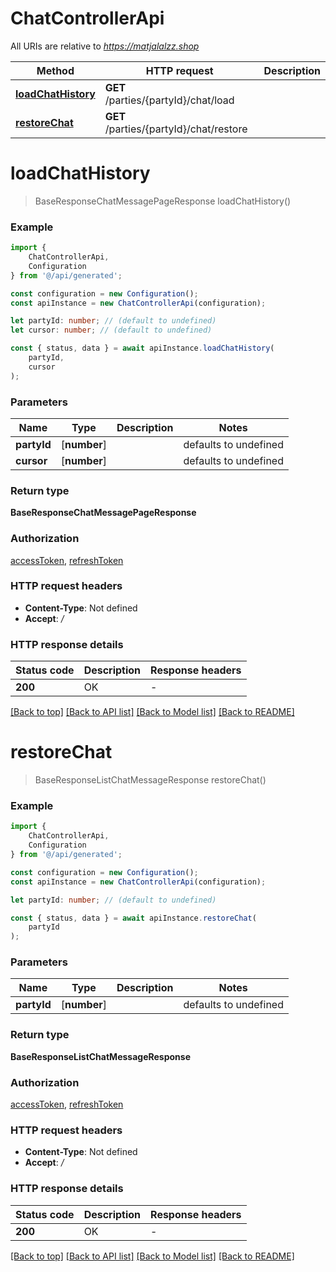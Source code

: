 # ChatControllerApi

All URIs are relative to *https://matjalalzz.shop*

|Method | HTTP request | Description|
|------------- | ------------- | -------------|
|[**loadChatHistory**](#loadchathistory) | **GET** /parties/{partyId}/chat/load | |
|[**restoreChat**](#restorechat) | **GET** /parties/{partyId}/chat/restore | |

# **loadChatHistory**
> BaseResponseChatMessagePageResponse loadChatHistory()


### Example

```typescript
import {
    ChatControllerApi,
    Configuration
} from '@/api/generated';

const configuration = new Configuration();
const apiInstance = new ChatControllerApi(configuration);

let partyId: number; // (default to undefined)
let cursor: number; // (default to undefined)

const { status, data } = await apiInstance.loadChatHistory(
    partyId,
    cursor
);
```

### Parameters

|Name | Type | Description  | Notes|
|------------- | ------------- | ------------- | -------------|
| **partyId** | [**number**] |  | defaults to undefined|
| **cursor** | [**number**] |  | defaults to undefined|


### Return type

**BaseResponseChatMessagePageResponse**

### Authorization

[accessToken](../README.md#accessToken), [refreshToken](../README.md#refreshToken)

### HTTP request headers

 - **Content-Type**: Not defined
 - **Accept**: */*


### HTTP response details
| Status code | Description | Response headers |
|-------------|-------------|------------------|
|**200** | OK |  -  |

[[Back to top]](#) [[Back to API list]](../README.md#documentation-for-api-endpoints) [[Back to Model list]](../README.md#documentation-for-models) [[Back to README]](../README.md)

# **restoreChat**
> BaseResponseListChatMessageResponse restoreChat()


### Example

```typescript
import {
    ChatControllerApi,
    Configuration
} from '@/api/generated';

const configuration = new Configuration();
const apiInstance = new ChatControllerApi(configuration);

let partyId: number; // (default to undefined)

const { status, data } = await apiInstance.restoreChat(
    partyId
);
```

### Parameters

|Name | Type | Description  | Notes|
|------------- | ------------- | ------------- | -------------|
| **partyId** | [**number**] |  | defaults to undefined|


### Return type

**BaseResponseListChatMessageResponse**

### Authorization

[accessToken](../README.md#accessToken), [refreshToken](../README.md#refreshToken)

### HTTP request headers

 - **Content-Type**: Not defined
 - **Accept**: */*


### HTTP response details
| Status code | Description | Response headers |
|-------------|-------------|------------------|
|**200** | OK |  -  |

[[Back to top]](#) [[Back to API list]](../README.md#documentation-for-api-endpoints) [[Back to Model list]](../README.md#documentation-for-models) [[Back to README]](../README.md)

